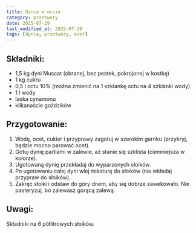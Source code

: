 ```yaml
---
title: Dynia w occie
category: przetwory
date: 2025-07-29
last_modified_at: 2025-07-29
tags: [dynia, przetwory, ocet]
---
```


## Składniki:
- 1,5 kg dyni Muscat (obranej, bez pestek, pokrojonej w kostkę)
- 1 kg cukru
- 0,5 l octu 10% (można zmienić na 1 szklankę octu na 4 szklanki wody)
- 1 l wody
- laska cynamonu
- kilkanaście goździków

## Przygotowanie:
1. Wodę, ocet, cukier i przyprawy zagotuj w szerokim garnku (przykryj, będzie mocno parować ocet).
2. Gotuj dynię partiami w zalewie, aż stanie się szklista (ciemniejsza w kolorze).
3. Ugotowaną dynię przekładaj do wyparzonych słoików.
4. Po ugotowaniu całej dyni wlej miksturę do słoików (nie wkładaj przypraw do słoików).
5. Zakręć słoiki i odstaw do góry dnem, aby się dobrze zawekowało. Nie pasteryzuj, bo zalewasz gorącą zalewą.

## Uwagi:
Składniki na 6 półlitrowych słoików.
